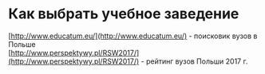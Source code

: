 # Как выбрать учебное заведение

[http://www.educatum.eu/](http://www.educatum.eu/) - поисковик вузов в Польше  
[http://www.perspektywy.pl/RSW2017/](http://www.perspektywy.pl/RSW2017/) - рейтинг вузов Польши 2017 г.